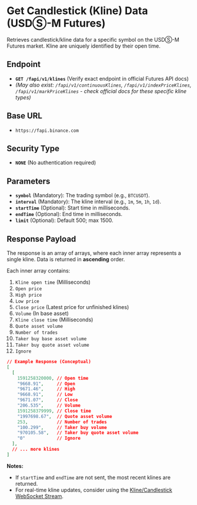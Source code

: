 # Get Candlestick (Kline) Data (USDⓈ-M Futures)

Retrieves candlestick/kline data for a specific symbol on the USDⓈ-M Futures market. Kline are uniquely identified by their open time.

## Endpoint

*   **`GET /fapi/v1/klines`** (Verify exact endpoint in official Futures API docs)
*   *(May also exist: `/fapi/v1/continuousKlines`, `/fapi/v1/indexPriceKlines`, `/fapi/v1/markPriceKlines` - check official docs for these specific kline types)*

## Base URL

*   `https://fapi.binance.com`

## Security Type

*   **`NONE`** (No authentication required)

## Parameters

*   **`symbol`** (Mandatory): The trading symbol (e.g., `BTCUSDT`).
*   **`interval`** (Mandatory): The kline interval (e.g., `1m`, `5m`, `1h`, `1d`).
*   **`startTime`** (Optional): Start time in milliseconds.
*   **`endTime`** (Optional): End time in milliseconds.
*   **`limit`** (Optional): Default 500; max 1500.

## Response Payload

The response is an array of arrays, where each inner array represents a single kline. Data is returned in **ascending** order.

Each inner array contains:

1.  `Kline open time` (Milliseconds)
2.  `Open price`
3.  `High price`
4.  `Low price`
5.  `Close price` (Latest price for unfinished klines)
6.  `Volume` (In base asset)
7.  `Kline close time` (Milliseconds)
8.  `Quote asset volume`
9.  `Number of trades`
10. `Taker buy base asset volume`
11. `Taker buy quote asset volume`
12. `Ignore`

```json
// Example Response (Conceptual)
[
  [
    1591258320000, // Open time
    "9668.91",     // Open
    "9671.46",     // High
    "9668.91",     // Low
    "9671.07",     // Close
    "206.535",     // Volume
    1591258379999, // Close time
    "1997698.67",  // Quote asset volume
    253,           // Number of trades
    "100.299",     // Taker buy volume
    "970105.58",   // Taker buy quote asset volume
    "0"            // Ignore
  ],
  // ... more klines
]
```

**Notes:**
*   If `startTime` and `endTime` are not sent, the most recent klines are returned.
*   For real-time kline updates, consider using the [Kline/Candlestick WebSocket Stream](./../websocket/usds-m-futures.md). 